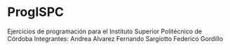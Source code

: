 # ProgISPC
Ejercicios de programación para el Instituto Superior Politécnico de Córdoba
Integrantes:
Andrea Alvarez
Fernando Sargiotto
Federico Gordillo
